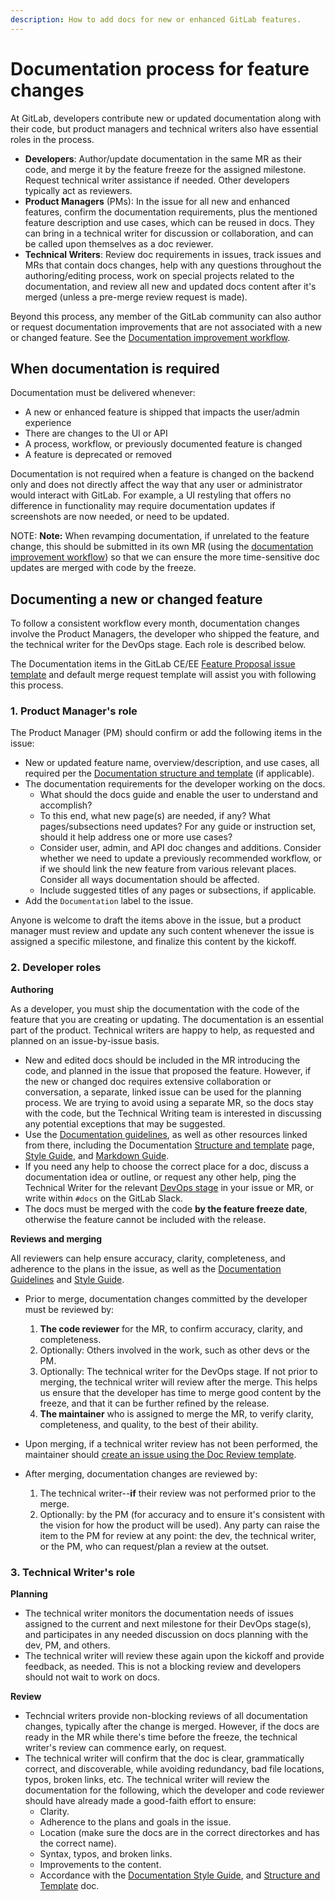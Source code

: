 ```yaml
---
description: How to add docs for new or enhanced GitLab features.
---
```


# Documentation process for feature changes

At GitLab, developers contribute new or updated documentation along with their code, but product managers and technical writers also have essential roles in the process.

- **Developers**: Author/update documentation in the same MR as their code, and
merge it by the feature freeze for the assigned milestone. Request technical writer
assistance if needed. Other developers typically act as reviewers.
- **Product Managers** (PMs): In the issue for all new and enhanced features,
confirm the documentation requirements, plus the mentioned feature description
and use cases, which can be reused in docs. They can bring in a technical
writer for discussion or collaboration, and can be called upon themselves as a doc reviewer.
- **Technical Writers**: Review doc requirements in issues, track issues and MRs
that contain docs changes, help with any questions throughout the authoring/editing process,
work on special projects related to the documentation, and review all new and updated
docs content after it's merged (unless a pre-merge review request is made).

Beyond this process, any member of the GitLab community can also author or request documentation
improvements that are not associated with a new or changed feature. See the [Documentation improvement workflow](improvement-workflow.md).

## When documentation is required

Documentation must be delivered whenever:

- A new or enhanced feature is shipped that impacts the user/admin experience
- There are changes to the UI or API
- A process, workflow, or previously documented feature is changed
- A feature is deprecated or removed

Documentation is not required when a feature is changed on the backend
only and does not directly affect the way that any user or
administrator would interact with GitLab. For example, a UI restyling that offers
no difference in functionality may require documentation updates if screenshots
are now needed, or need to be updated.

NOTE: **Note:**
When revamping documentation, if unrelated to the feature change, this should be submitted
in its own MR (using the [documentation improvement workflow](improvement-workflow.md))
so that we can ensure the more time-sensitive doc updates are merged with code by the freeze.

## Documenting a new or changed feature

To follow a consistent workflow every month, documentation changes
involve the Product Managers, the developer who shipped the feature,
and the technical writer for the DevOps stage. Each role is described below.

The Documentation items in the GitLab CE/EE [Feature Proposal issue template](https://gitlab.com/gitlab-org/gitlab-ce/raw/template-improvements-for-documentation/.gitlab/issue_templates/Feature%20proposal.md)
and default merge request template will assist you with following this process.

### 1. Product Manager's role

The Product Manager (PM) should confirm or add the following items in the issue:

- New or updated feature name, overview/description, and use cases, all required per the [Documentation structure and template](structure.md) (if applicable).
- The documentation requirements for the developer working on the docs.
  - What should the docs guide and enable the user to understand and accomplish?
  - To this end, what new page(s) are needed, if any? What pages/subsections need updates? For any guide or instruction set, should it help address one or more use cases?
  - Consider user, admin, and API doc changes and additions. Consider whether we need to update a previously recommended workflow, or if we should link the new feature from various relevant places. Consider all ways documentation should be affected.
  - Include suggested titles of any pages or subsections, if applicable.
- Add the `Documentation` label to the issue.

Anyone is welcome to draft the items above in the issue, but a product manager must review and update any such content whenever the issue is assigned a specific milestone, and finalize this content by the kickoff. 

### 2. Developer roles

**Authoring**

As a developer, you must ship the documentation with the code of the feature that
you are creating or updating. The documentation is an essential part of the product.
Technical writers are happy to help, as requested and planned on an issue-by-issue basis.

- New and edited docs should be included in the MR introducing the code, and planned
in the issue that proposed the feature. However, if the new or changed doc requires
extensive collaboration or conversation, a separate, linked issue can be used for the planning process.
We are trying to avoid using a separate MR, so the docs stay with the code, but the
Technical Writing team is interested in discussing any potential exceptions that may be suggested.
- Use the [Documentation guidelines](index.md), as well as other resources linked from there,
including the Documentation [Structure and template](structure.md) page, [Style Guide](styleguide.md), and [Markdown Guide](https://about.gitlab.com/handbook/product/technical-writing/markdown-guide/). 
- If you need any help to choose the correct place for a doc, discuss a documentation
idea or outline, or request any other help, ping the Technical Writer for the relevant
[DevOps stage](https://about.gitlab.com/handbook/product/categories/#devops-stages)
in your issue or MR, or write within `#docs` on the GitLab Slack.
- The docs must be merged with the code **by the feature freeze date**, otherwise
the feature cannot be included with the release.<!-- TODO: Policy for feature-flagged issues -->

**Reviews and merging**

All reviewers can help ensure accuracy, clarity, completeness, and adherence to the plans in the issue, as well as the [Documentation Guidelines](https://docs.gitlab.com/ee/development/documentation/) and [Style Guide](https://docs.gitlab.com/ee/development/documentation/styleguide.html).

- Prior to merge, documentation changes committed by the developer must be reviewed by:
  1. **The code reviewer** for the MR, to confirm accuracy, clarity, and completeness.
  2. Optionally: Others involved in the work, such as other devs or the PM.
  3. Optionally: The technical writer for the DevOps stage. If not prior to merging, the technical writer will review after the merge.
This helps us ensure that the developer has time to merge good content by the freeze, and that it can be further refined by the release.
  4. **The maintainer** who is assigned to merge the MR, to verify clarity, completeness, and quality, to the best of their ability.

- Upon merging, if a technical writer review has not been performed, the maintainer should [create an issue using the Doc Review template](https://gitlab.com/gitlab-org/gitlab-ce/issues/new?issuable_template=Doc%20Review).

- After merging, documentation changes are reviewed by:
  1. The technical writer--**if** their review was not performed prior to the merge.
  2. Optionally: by the PM (for accuracy and to ensure it's consistent with the vision for how the product will be used).
Any party can raise the item to the PM for review at any point: the dev, the technical writer, or the PM, who can request/plan a review at the outset.

### 3. Technical Writer's role

**Planning**
- The technical writer monitors the documentation needs of issues assigned to the current and next milestone
for their DevOps stage(s), and participates in any needed discussion on docs planning
with the dev, PM, and others.
- The technical writer will review these again upon the kickoff and provide feedback, as needed.
This is not a blocking review and developers should not wait to work on docs.

**Review**
- Techncial writers provide non-blocking reviews of all documentation changes,
typically after the change is merged. However, if the docs are ready in the MR while
there's time before the freeze, the technical writer's review can commence early, on request.
- The technical writer will confirm that the doc is clear, grammatically correct,
and discoverable, while avoiding redundancy, bad file locations, typos, broken links,
etc. The technical writer will review the documentation for the following, which
the developer and code reviewer should have already made a good-faith effort to ensure:
  - Clarity.
  - Adherence to the plans and goals in the issue.
  - Location (make sure the docs are in the correct directorkes and has the correct name).
  - Syntax, typos, and broken links.
  - Improvements to the content.
  - Accordance with the [Documentation Style Guide](styleguide.md), and [Structure and Template](structure.md) doc.
